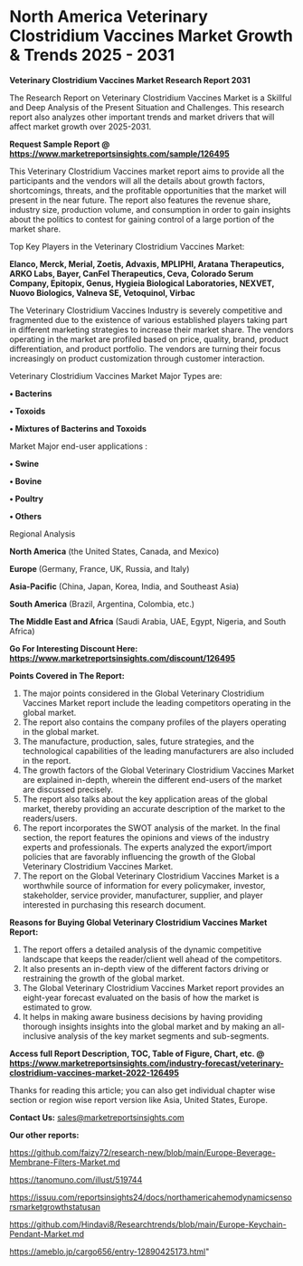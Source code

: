 # North America Veterinary Clostridium Vaccines Market Growth & Trends 2025 - 2031

<strong>Veterinary Clostridium Vaccines Market Research Report 2031</strong>

The Research Report on Veterinary Clostridium Vaccines Market is a Skillful and Deep Analysis of the Present Situation and Challenges. This research report also analyzes other important trends and market drivers that will affect market growth over 2025-2031.

<strong>Request Sample Report @ <a href=https://www.marketreportsinsights.com/sample/126495>https://www.marketreportsinsights.com/sample/126495</a></strong>

This Veterinary Clostridium Vaccines market report aims to provide all the participants and the vendors will all the details about growth factors, shortcomings, threats, and the profitable opportunities that the market will present in the near future. The report also features the revenue share, industry size, production volume, and consumption in order to gain insights about the politics to contest for gaining control of a large portion of the market share.

Top Key Players in the Veterinary Clostridium Vaccines Market:

<strong>Elanco, Merck, Merial, Zoetis, Advaxis, MPLIPHI, Aratana Therapeutics, ARKO Labs, Bayer, CanFel Therapeutics, Ceva, Colorado Serum Company, Epitopix, Genus, Hygieia Biological Laboratories, NEXVET, Nuovo Biologics, Valneva SE, Vetoquinol, Virbac</strong>

The Veterinary Clostridium Vaccines Industry is severely competitive and fragmented due to the existence of various established players taking part in different marketing strategies to increase their market share. The vendors operating in the market are profiled based on price, quality, brand, product differentiation, and product portfolio. The vendors are turning their focus increasingly on product customization through customer interaction.

Veterinary Clostridium Vaccines Market Major Types are:

<strong>• Bacterins

• Toxoids

• Mixtures of Bacterins and Toxoids</strong>

Market Major end-user applications :

<strong>• Swine

• Bovine

• Poultry

• Others</strong>

Regional Analysis

</u><strong><b>North America</b></strong> (the United States, Canada, and Mexico)

<strong><b>Europe </b></strong>(Germany, France, UK, Russia, and Italy)

<strong><b>Asia-Pacific</b></strong> (China, Japan, Korea, India, and Southeast Asia)

<strong><b>South America</b></strong> (Brazil, Argentina, Colombia, etc.)

<strong><b>The Middle East and Africa</b></strong> (Saudi Arabia, UAE, Egypt, Nigeria, and South Africa)

<strong>Go For Interesting Discount Here: <a href=https://www.marketreportsinsights.com/discount/126495>https://www.marketreportsinsights.com/discount/126495</a></strong>

<strong>Points Covered in The Report:</strong>
<ol>
  <li>The major points considered in the Global Veterinary Clostridium Vaccines Market report include the leading competitors operating in the global market.</li>
  <li>The report also contains the company profiles of the players operating in the global market.</li>
  <li>The manufacture, production, sales, future strategies, and the technological capabilities of the leading manufacturers are also included in the report.</li>
  <li>The growth factors of the Global Veterinary Clostridium Vaccines Market are explained in-depth, wherein the different end-users of the market are discussed precisely.</li>
  <li>The report also talks about the key application areas of the global market, thereby providing an accurate description of the market to the readers/users.</li>
  <li>The report incorporates the SWOT analysis of the market. In the final section, the report features the opinions and views of the industry experts and professionals. The experts analyzed the export/import policies that are favorably influencing the growth of the Global Veterinary Clostridium Vaccines Market.</li>
  <li>The report on the Global Veterinary Clostridium Vaccines Market is a worthwhile source of information for every policymaker, investor, stakeholder, service provider, manufacturer, supplier, and player interested in purchasing this research document.</li>
</ol>
<strong>Reasons for Buying Global Veterinary Clostridium Vaccines Market Report:</strong>

<ol>
  <li>The report offers a detailed analysis of the dynamic competitive landscape that keeps the reader/client well ahead of the competitors.</li>
  <li>It also presents an in-depth view of the different factors driving or restraining the growth of the global market.</li>
  <li>The Global Veterinary Clostridium Vaccines Market report provides an eight-year forecast evaluated on the basis of how the market is estimated to grow.</li>
  <li>It helps in making aware business decisions by having providing thorough insights insights into the global market and by making an all-inclusive analysis of the key market segments and sub-segments.</li>
</ol>
<strong>Access full Report Description, TOC, Table of Figure, Chart, etc. @ <a href=https://www.marketreportsinsights.com/industry-forecast/veterinary-clostridium-vaccines-market-2022-126495>https://www.marketreportsinsights.com/industry-forecast/veterinary-clostridium-vaccines-market-2022-126495</a></strong>


Thanks for reading this article; you can also get individual chapter wise section or region wise report version like Asia, United States, Europe.

<strong>Contact Us:</strong>
sales@marketreportsinsights.com

<strong>Our other reports:</strong>

<a href=https://github.com/faizy72/research-new/blob/main/Europe-Beverage-Membrane-Filters-Market.md>https://github.com/faizy72/research-new/blob/main/Europe-Beverage-Membrane-Filters-Market.md</a>

<a href=https://tanomuno.com/illust/519744>https://tanomuno.com/illust/519744</a>

<a href=https://issuu.com/reportsinsights24/docs/northamericahemodynamicsensorsmarketgrowthstatusan>https://issuu.com/reportsinsights24/docs/northamericahemodynamicsensorsmarketgrowthstatusan</a>

<a href=https://github.com/Hindavi8/Researchtrends/blob/main/Europe-Keychain-Pendant-Market.md>https://github.com/Hindavi8/Researchtrends/blob/main/Europe-Keychain-Pendant-Market.md</a>

<a href=https://ameblo.jp/cargo656/entry-12890425173.html>https://ameblo.jp/cargo656/entry-12890425173.html</a>"
